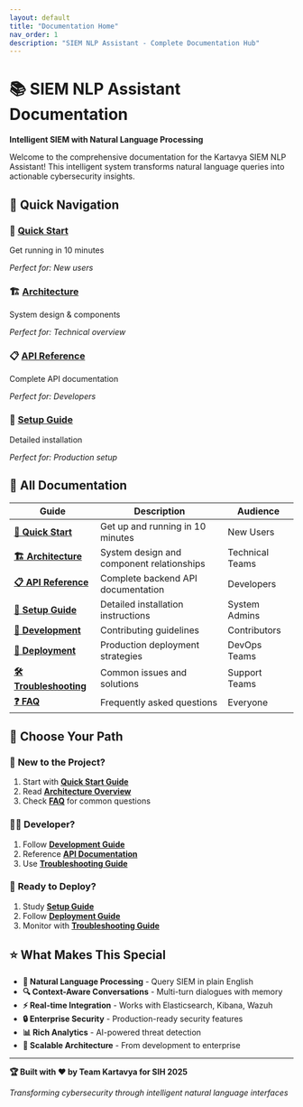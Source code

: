 ```yaml
---
layout: default
title: "Documentation Home"
nav_order: 1
description: "SIEM NLP Assistant - Complete Documentation Hub"
---
```


# 📚 SIEM NLP Assistant Documentation

**Intelligent SIEM with Natural Language Processing**

Welcome to the comprehensive documentation for the Kartavya SIEM NLP Assistant! This intelligent system transforms natural language queries into actionable cybersecurity insights.

## 🚀 Quick Navigation

<div class="grid-container">
  <div class="grid-item">
    <h3>🚀 <a href="quick-start.md">Quick Start</a></h3>
    <p>Get running in 10 minutes</p>
    <em>Perfect for: New users</em>
  </div>
  
  <div class="grid-item">
    <h3>🏗️ <a href="architecture.md">Architecture</a></h3>
    <p>System design & components</p>
    <em>Perfect for: Technical overview</em>
  </div>
  
  <div class="grid-item">
    <h3>📋 <a href="api-reference.md">API Reference</a></h3>
    <p>Complete API documentation</p>
    <em>Perfect for: Developers</em>
  </div>
  
  <div class="grid-item">
    <h3>🔧 <a href="setup-guide.md">Setup Guide</a></h3>
    <p>Detailed installation</p>
    <em>Perfect for: Production setup</em>
  </div>
</div>

## 📖 All Documentation

| Guide | Description | Audience |
|-------|-------------|----------|
| **[🚀 Quick Start](quick-start.md)** | Get up and running in 10 minutes | New Users |
| **[🏗️ Architecture](architecture.md)** | System design and component relationships | Technical Teams |
| **[📋 API Reference](api-reference.md)** | Complete backend API documentation | Developers |
| **[🔧 Setup Guide](setup-guide.md)** | Detailed installation instructions | System Admins |
| **[🔨 Development](development.md)** | Contributing guidelines | Contributors |
| **[🚀 Deployment](deployment.md)** | Production deployment strategies | DevOps Teams |
| **[🛠️ Troubleshooting](troubleshooting.md)** | Common issues and solutions | Support Teams |
| **[❓ FAQ](faq.md)** | Frequently asked questions | Everyone |

## 🎯 Choose Your Path

### 👋 **New to the Project?**
1. Start with **[Quick Start Guide](quick-start.md)**
2. Read **[Architecture Overview](architecture.md)**
3. Check **[FAQ](faq.md)** for common questions

### 👨‍💻 **Developer?**
1. Follow **[Development Guide](development.md)**
2. Reference **[API Documentation](api-reference.md)**
3. Use **[Troubleshooting Guide](troubleshooting.md)**

### 🚀 **Ready to Deploy?**
1. Study **[Setup Guide](setup-guide.md)**
2. Follow **[Deployment Guide](deployment.md)**
3. Monitor with **[Troubleshooting Guide](troubleshooting.md)**

## ⭐ What Makes This Special

- **🧠 Natural Language Processing** - Query SIEM in plain English
- **🔍 Context-Aware Conversations** - Multi-turn dialogues with memory  
- **⚡ Real-time Integration** - Works with Elasticsearch, Kibana, Wazuh
- **🔒 Enterprise Security** - Production-ready security features
- **📊 Rich Analytics** - AI-powered threat detection
- **🚀 Scalable Architecture** - From development to enterprise

---

**🏆 Built with ❤️ by Team Kartavya for SIH 2025**

*Transforming cybersecurity through intelligent natural language interfaces*